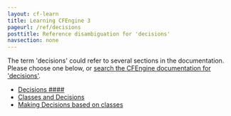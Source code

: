 ```yaml
---
layout: cf-learn
title: Learning CFEngine 3
pageurl: /ref/decisions
posttitle: Reference disambiguation for 'decisions'
navsection: none
---
```


The term 'decisions' could refer to several sections in the documentation. Please choose one below, or
[search the CFEngine documentation for 'decisions'](http://cfengine.com/docs/latest/search.html?q=decisions).

- [Decisions \#\#\#\#](http://cfengine.com/docs/latest/guide-glossary.html#decisions-####)
- [Classes and Decisions](http://cfengine.com/docs/latest/guide-language-concepts-classes.html#classes-and-decisions)
- [Making Decisions based on classes](http://cfengine.com/docs/latest/guide-language-concepts-classes.html#making-decisions-based-on-classes)
